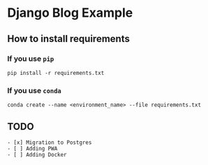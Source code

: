 # Django Blog Example
## How to install requirements
### If you use `pip`
```
pip install -r requirements.txt
```
### If you use `conda`
```
conda create --name <environment_name> --file requirements.txt
```
## TODO
```
- [x] Migration to Postgres 
- [ ] Adding PWA
- [ ] Adding Docker
```


